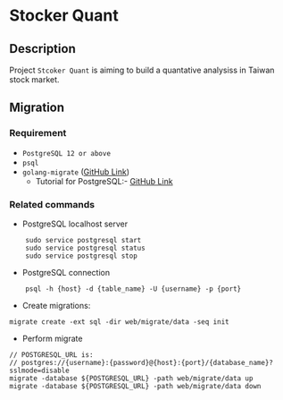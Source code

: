 # Stocker Quant

## Description
Project `Stcoker Quant` is aiming to build a quantative analysiss in Taiwan stock market.

## Migration

### Requirement
- `PostgreSQL 12 or above`
- `psql`
- `golang-migrate` ([GitHub Link](https://github.com/golang-migrate/migrate))
    - Tutorial for PostgreSQL:- [GitHub Link](https://github.com/golang-migrate/migrate/blob/master/database/postgres/TUTORIAL.md)

### Related commands
- PostgreSQL localhost server
```
    sudo service postgresql start
    sudo service postgresql status
    sudo service postgresql stop
```
- PostgreSQL connection
```
    psql -h {host} -d {table_name} -U {username} -p {port}
```
- Create migrations:
```
migrate create -ext sql -dir web/migrate/data -seq init
```
- Perform migrate
```
// POSTGRESQL_URL is:
// postgres://{username}:{password}@{host}:{port}/{database_name}?sslmode=disable
migrate -database ${POSTGRESQL_URL} -path web/migrate/data up
migrate -database ${POSTGRESQL_URL} -path web/migrate/data down
```

